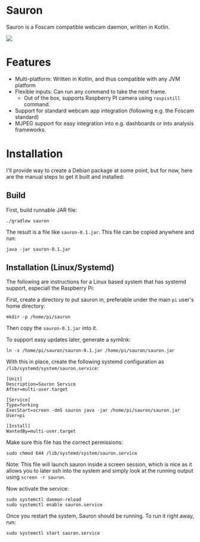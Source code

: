 # Sauron
Sauron is a Foscam compatible webcam daemon, written in Kotlin.

![](https://github.com/shaeberling/sauron/workflows/Sauron%20Tests/badge.svg)

# Features
 - Multi-platform: Written in Kotlin, and thus compatible with any JVM platform
 - Flexible inputs: Can run any command to take the next frame.
   - Out of the box, supports Raspberry PI camera using `raspistill` command.
 - Support for standard webcam app integration (following e.g. the Foscam standard)
 - MJPEG support for easy integration into e.g. dashboards or into analysis frameworks.

# Installation
I'll provide way to create a Debian package at some point, but for now, here are the manual steps to get it built and installed:

## Build
First, build runnable JAR file:
```
./gradlew sauron
```

The result is a file like `sauron-0.1.jar`. This file can be copied anywhere and run:

```
java -jar sauron-0.1.jar
```

## Installation (Linux/Systemd)
The following are instructions for a Linux based system that has systemd support, especiall the Raspberry Pi:

First, create a directory to put sauron in, preferable under the main `pi` user's home directory:

```
mkdir -p /home/pi/sauron
```

Then copy the `sauron-0.1.jar` into it.

To support easy updates later, generate a symlink:
```
ln -s /home/pi/sauron/sauron-0.1.jar /home/pi/sauron/sauron.jar
```

With this in place, create the following systemd configuration as `/lib/systemd/system/sauron.service`:

```
[Unit]
Description=Sauron Service
After=multi-user.target

[Service]
Type=forking
ExecStart=screen -dmS sauron java -jar /home/pi/sauron/sauron.jar
User=pi

[Install]
WantedBy=multi-user.target
```

Make sure this file has the correct permissions:
```
sudo chmod 644 /lib/systemd/system/sauron.service
```

Note: This file will launch sauron inside a screen session, which is nice as it allows you to later ssh into the system and simply look at the running output using `screen -r sauron`.

Now activate the service:
```
sudo systemctl daemon-reload
sudo systemctl enable sauron.service
```

Once you restart the system, Sauron should be running. To run it right away, run:
```
sudo systemctl start sauron.service
```
